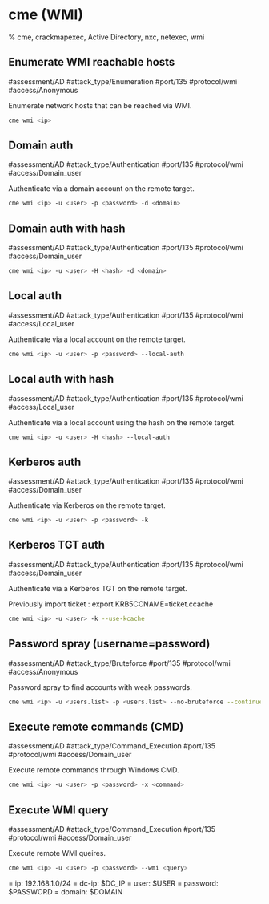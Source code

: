 # cme (WMI)

% cme, crackmapexec, Active Directory, nxc, netexec, wmi

## Enumerate WMI reachable hosts
#assessment/AD #attack_type/Enumeration #port/135 #protocol/wmi #access/Anonymous 

Enumerate network hosts that can be reached via WMI.

```bash
cme wmi <ip>
```

## Domain auth
#assessment/AD #attack_type/Authentication #port/135 #protocol/wmi #access/Domain_user 

Authenticate via a domain account on the remote target.

```bash
cme wmi <ip> -u <user> -p <password> -d <domain>
```

## Domain auth with hash
#assessment/AD #attack_type/Authentication #port/135 #protocol/wmi #access/Domain_user 

```bash
cme wmi <ip> -u <user> -H <hash> -d <domain>
```

## Local auth
#assessment/AD #attack_type/Authentication #port/135 #protocol/wmi #access/Local_user

Authenticate via a local account on the remote target.

```bash
cme wmi <ip> -u <user> -p <password> --local-auth
```

## Local auth with hash
#assessment/AD #attack_type/Authentication #port/135 #protocol/wmi #access/Local_user

Authenticate via a local account using the hash on the remote target.

```bash
cme wmi <ip> -u <user> -H <hash> --local-auth
```

## Kerberos auth
#assessment/AD #attack_type/Authentication #port/135 #protocol/wmi #access/Domain_user 

Authenticate via Kerberos on the remote target.

```bash
cme wmi <ip> -u <user> -p <password> -k
```

## Kerberos TGT auth
#assessment/AD #attack_type/Authentication #port/135 #protocol/wmi #access/Domain_user 

Authenticate via a Kerberos TGT on the remote target.

Previously import ticket : 
export KRB5CCNAME=ticket.ccache

```bash
cme wmi <ip> -u <user> -k --use-kcache
```

## Password spray (username=password)
#assessment/AD #attack_type/Bruteforce #port/135 #protocol/wmi #access/Anonymous 

Password spray to find accounts with weak passwords.

```bash
cme wmi <ip> -u <users.list> -p <users.list> --no-bruteforce --continue-on-success
```

## Execute remote commands (CMD)
#assessment/AD #attack_type/Command_Execution #port/135 #protocol/wmi #access/Domain_user 

Execute remote commands through Windows CMD.

```bash
cme wmi <ip> -u <user> -p <password> -x <command>
```

## Execute WMI query
#assessment/AD #attack_type/Command_Execution #port/135 #protocol/wmi #access/Domain_user 

Execute remote WMI queires.

```bash
cme wmi <ip> -u <user> -p <password> --wmi <query>
```

= ip: 192.168.1.0/24
= dc-ip: $DC_IP
= user: $USER
= password: $PASSWORD
= domain: $DOMAIN
